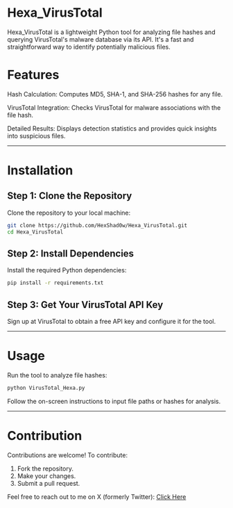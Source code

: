 # Hexa_VirusTotal

Hexa_VirusTotal is a lightweight Python tool for analyzing file hashes and querying VirusTotal's malware database via its API. It's a fast and straightforward way to identify potentially malicious files.

# Features

Hash Calculation: Computes MD5, SHA-1, and SHA-256 hashes for any file.

VirusTotal Integration: Checks VirusTotal for malware associations with the file hash.

Detailed Results: Displays detection statistics and provides quick insights into suspicious files.

---

# Installation

## Step 1: Clone the Repository

Clone the repository to your local machine:
```bash
git clone https://github.com/HexShad0w/Hexa_VirusTotal.git
cd Hexa_VirusTotal
```
## Step 2: Install Dependencies

Install the required Python dependencies:
```bash
pip install -r requirements.txt
```

## Step 3: Get Your VirusTotal API Key

Sign up at VirusTotal to obtain a free API key and configure it for the tool.


---

# Usage

Run the tool to analyze file hashes:

```bash
python VirusTotal_Hexa.py
```
Follow the on-screen instructions to input file paths or hashes for analysis.


---

# Contribution

Contributions are welcome! To contribute:

1. Fork the repository.
2. Make your changes.
3. Submit a pull request.



Feel free to reach out to me on X (formerly Twitter): <a href="https://x.com/hexsh1dow">Click Here</a>
